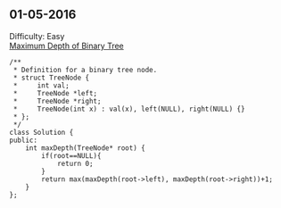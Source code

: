 01-05-2016
--------------

Difficulty: Easy<br/>
[Maximum Depth of Binary Tree](https://leetcode.com/problems/maximum-depth-of-binary-tree/)

```
/**
 * Definition for a binary tree node.
 * struct TreeNode {
 *     int val;
 *     TreeNode *left;
 *     TreeNode *right;
 *     TreeNode(int x) : val(x), left(NULL), right(NULL) {}
 * };
 */
class Solution {
public:
    int maxDepth(TreeNode* root) {
        if(root==NULL){
            return 0;
        }
        return max(maxDepth(root->left), maxDepth(root->right))+1;
    }
};
```
